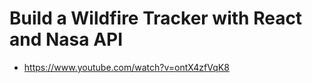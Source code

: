 # Build a Wildfire Tracker with React and Nasa API

* <https://www.youtube.com/watch?v=ontX4zfVqK8>
